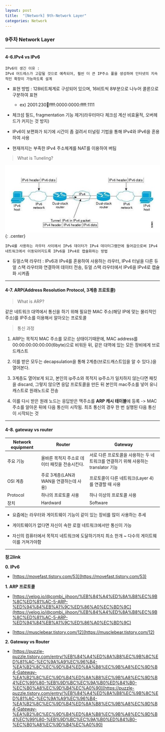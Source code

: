 ```yaml
---
layout: post
title:  "[Network] 9th-Network Layer"
categories: Network
---
```


### 9주차 Network Layer

---

#### 4-6.IPv4 vs IPv6

    IPv6이 생긴 이유 :
    IPv4 어드레스가 고갈될 것으로 예측되어, 훨씬 더 큰 IP주소 풀을 생성하여 인터넷의 지속적인 확장이 가능하도록 설계

   - 표현 방법 : 128비트체계로 구성되어 있으며, 16비트씩 8부분으로 나누어 콜론으로 구분하여 표현
     - ex) 2001:230:abcd:ffff:0000:0000:ffff:1111

- 체크섬 필드, fragmentation 기능 제거(라우터마다 체크섬 계산 비효율적, 오버헤드가 커지는 것 방지)

- IPv6이 보편화가 되기에 시간이 좀 걸려서 터널링 기법을 통해 IPv4와 IPv6을 혼용하여 사용

- 현재까지는 부족한 IPv4 주소체계를 NAT를 이용하여 버팀

> What is Tuneling?

![1](/public/img/network/9주차/1.JPG){: .center}

    IPv4를 사용하는 라우터 사이에서 IPv6 데이터가 IPv4 데이터그램안에 들어감으로써 IPv4 네트워크에서 이동되어지도록 IPv6을 IPv4로 캡슐화하는 방법

- 듀얼스택 라우터 : IPv6과 IPv4를 혼용하여 사용하는 라우터, IPv4 터널을 다른 듀얼 스택 라우터와 연결하여 데이터 전송, 듀얼 스택 라우터에서 IPv6을 IPv4로 캡슐화 시켜줌 

---

#### 4-7. ARP(Address Resolution Protocol, 3계층 프로토콜)

> What is ARP?

   같은 네트워크 대역에서 통신을 하기 위해 필요한 MAC 주소(해당 IP에 맞는 물리적인 주소)를 IP주소를 이용해서 알아오는 프로토콜

> 통신 과정

1. ARP는 목적지 MAC 주소를 모르는 상태이기때문에, MAC address를 00:00:00:00:00:00(6byte)으로 비워둔 뒤, 같은 대역에 있는 모든 장비에게 브로드캐스트

2. 이를 받은 모두는 decapsulation을 통해 2계층(브로드캐스트임을 알 수 있다.)을 열어본다.

3. 3계층도 열어보게 되고, 본인의 ip주소와 목적지 ip주소가 일치하지 않는다면 패킷을 discard, 그렇지 않으면 응답 프로토콜을 만든 뒤 본인의 mac주소를 넣어 유니캐스트로 원래노드로 전송

4. 이를 다시 받은 원래 노드는 응답받은 맥주소를 **ARP 캐시 테이블**에 등록
-> MAC주소를 알아온 뒤에 다음 통신이 시작됨. 최초 통신의 경우 한 번 실행된 다음 통신이 시작되는 것

---

#### 4-8. gateway vs router

|Network equipment|Router|Gateway|
|------|---|---|
|주요 기능|올바른 목적지 주소로 데이터 패킷을 전송시킨다.|서로 다른 프로토콜을 사용하는 두 네트워크를 연결하기 위해 사용하는 translator 기능|
|OSI 계층|주로 3계층(LAN과 WAN을 연결하는데 사용)|프로토콜이 다른 네트워크(Layer 4)를 연결할 때 사용|
|Protocol|하나의 프로토콜 사용|하나 이상의 프로토콜 사용| 
|장치|Hardward|Software|

* 요즘에는 라우터와 게이트웨이 기능이 같이 있는 장비를 많이 사용하는 추세

* 게이트웨이가 없다면 자신이 속한 로컬 네트워크에서만 통신이 가능

* 자신의 컴퓨터에서 목적지 네트워크에 도달하기까지 최소 한개 ~ 다수의 게이트웨이를 거쳐가야함


---

**참고link**

**0. IPv6**
 - [https://movefast.tistory.com/53](https://movefast.tistory.com/53)


**1. ARP 프로토콜**
 - [https://velog.io/@combi_jihoon/%EB%84%A4%ED%8A%B8%EC%9B%8C%ED%81%AC-5-ARP-%ED%94%84%EB%A1%9C%ED%86%A0%EC%BD%9C](https://velog.io/@combi_jihoon/%EB%84%A4%ED%8A%B8%EC%9B%8C%ED%81%AC-5-ARP-%ED%94%84%EB%A1%9C%ED%86%A0%EC%BD%9C)

- [https://musclebear.tistory.com/12](https://musclebear.tistory.com/12)

**2. Gateway vs Router**

 - [https://puzzle-puzzle.tistory.com/entry/%EB%84%A4%ED%8A%B8%EC%9B%8C%ED%81%AC-%EC%9A%A9%EC%96%B4-%EA%B2%8C%EC%9D%B4%ED%8A%B8%EC%9B%A8%EC%9D%B4-Gateway-%EA%B2%8C%EC%9D%B4%ED%8A%B8%EC%9B%A8%EC%9D%B4%EC%99%80-%EB%9D%BC%EC%9A%B0%ED%84%B0-%EC%B0%A8%EC%9D%B4%EC%A0%90](https://puzzle-puzzle.tistory.com/entry/%EB%84%A4%ED%8A%B8%EC%9B%8C%ED%81%AC-%EC%9A%A9%EC%96%B4-%EA%B2%8C%EC%9D%B4%ED%8A%B8%EC%9B%A8%EC%9D%B4-Gateway-%EA%B2%8C%EC%9D%B4%ED%8A%B8%EC%9B%A8%EC%9D%B4%EC%99%80-%EB%9D%BC%EC%9A%B0%ED%84%B0-%EC%B0%A8%EC%9D%B4%EC%A0%90)